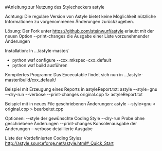 #Anleitung zur Nutzung des Stylecheckers astyle

Achtung: Die reguläre Version von Astyle bietet keine Möglichkeit
nützliche Informationen zu vorgenommenen Änderungen zurückzugeben.

Lösung: Der Fork unter https://github.com/steinwurf/astyle erlaubt
mit der neuen Option --print-changes die Ausgabe einer Liste 
vorzunehmender Änderungen

Installation:
In .../astyle-master/
- python waf configure --cxx_mkspec=cxx_default
- python waf build
ausführen

Kompilertes Programm:
Das Excecutable findet sich nun in .../astyle-master/build/cxx_default/

Beispiel mit  Erzeugung eines Reports in astyleReport.txt:
astyle --style=gnu --dry-run --verbose --print-changes original.cpp 1> astyleReport.txt

Beispiel mit in neues File geschriebenen Änderungen:
astyle --style=gnu  < original.cpp >  bearbeitet.cpp

Optionen:
--style				der gewünschte Coding Style
--dry-run			Probe ohne geschriebene Änderungen
--print-changes			Konsolenausgabe der Änderungen
--verbose			detaillierte Ausgabe

Liste der Vordefinierten Coding Styles
http://astyle.sourceforge.net/astyle.html#_Quick_Start
